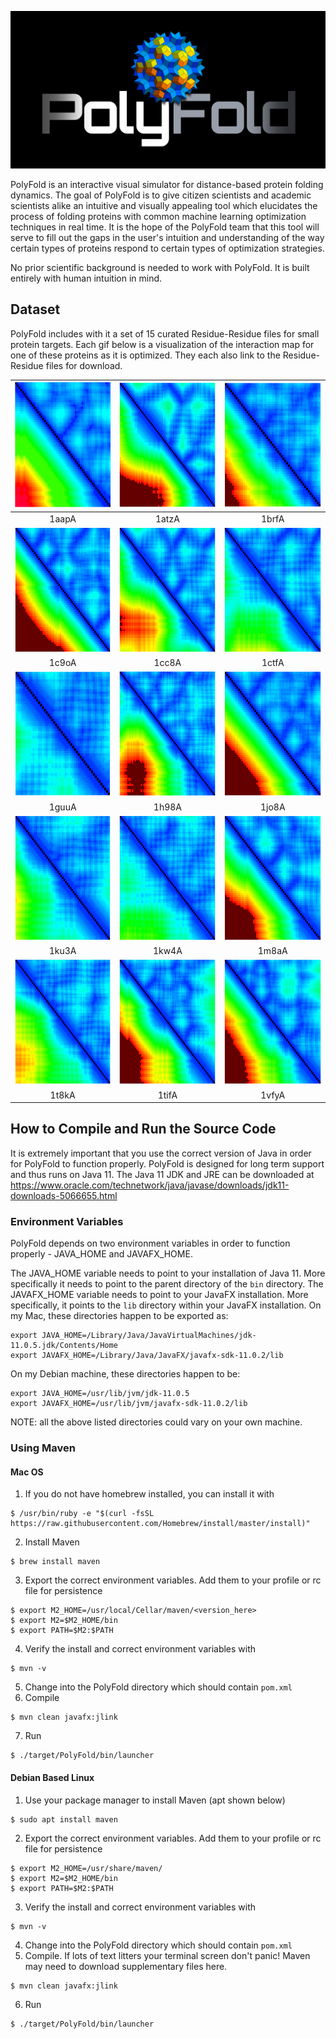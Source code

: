 ![polyfold](Assets/logo.png)

PolyFold is an interactive visual simulator for distance-based protein folding
dynamics. The goal of PolyFold is to give citizen scientists and academic
scientists alike an intuitive and visually appealing tool which elucidates the
process of folding proteins with common machine learning optimization
techniques in real time. It is the hope of the PolyFold team that this tool will
serve to fill out the gaps in the user's intuition and understanding of the way
certain types of proteins respond to certain types of optimization strategies.

No prior scientific background is needed to work with PolyFold. It is built
entirely with human intuition in mind.

## Dataset
PolyFold includes with it a set of 15 curated Residue-Residue files for small protein targets. Each gif below is a visualization of the interaction map for one of these proteins as it is optimized. They each also link to the Residue-Residue files for download. 


<a href="Dataset/1aapA.rr"><img src="Assets/1aapA.gif" height="200"/></a> | <a href=""><img src="Assets/1atzA.gif" height="200"/></a> | <a href=""><img src="Assets/1brfA.gif" height="200"/></a>
:-: | :-: | :-:
1aapA | 1atzA | 1brfA
<a href=""><img src="Assets/1c9oA.gif" height="200"/></a> | <a href=""><img src="Assets/1cc8A.gif" height="200"/></a> | <a href=""><img src="Assets/1ctfA.gif" height="200"/></a>
1c9oA | 1cc8A | 1ctfA
<a href=""><img src="Assets/1guuA.gif" height="200"/></a> | <a href=""><img src="Assets/1h98A.gif" height="200"/></a> | <a href=""><img src="Assets/1jo8A.gif" height="200"/></a>
1guuA | 1h98A | 1jo8A
<a href=""><img src="Assets/1ku3A.gif" height="200"/></a> | <a href=""><img src="Assets/1kw4A.gif" height="200"/></a> | <a href=""><img src="Assets/1m8aA.gif" height="200"/></a>
1ku3A | 1kw4A | 1m8aA
<a href=""><img src="Assets/1t8kA.gif" height="200"/></a> | <a href=""><img src="Assets/1tifA.gif" height="200"/></a> | <a href=""><img src="Assets/1vfyA.gif" height="200"/></a>
1t8kA | 1tifA | 1vfyA

## How to Compile and Run the Source Code

It is extremely important that you use the correct version of Java in order for PolyFold to function properly. PolyFold is designed for long term support and thus runs on Java 11. The Java 11 JDK and JRE can be downloaded at https://www.oracle.com/technetwork/java/javase/downloads/jdk11-downloads-5066655.html

### Environment Variables
PolyFold depends on two environment variables in order to function properly - JAVA_HOME and JAVAFX_HOME. 

The JAVA_HOME variable needs to point to your installation of Java 11. More specifically it needs to point to the parent directory of the `bin` directory. The JAVAFX_HOME variable needs to point to your JavaFX installation. More specifically, it points to the `lib` directory within your JavaFX installation. On my Mac, these directories happen to be exported as:
```
export JAVA_HOME=/Library/Java/JavaVirtualMachines/jdk-11.0.5.jdk/Contents/Home
export JAVAFX_HOME=/Library/Java/JavaFX/javafx-sdk-11.0.2/lib
```
On my Debian machine, these directories happen to be:
```
export JAVA_HOME=/usr/lib/jvm/jdk-11.0.5
export JAVAFX_HOME=/usr/lib/jvm/javafx-sdk-11.0.2/lib
```
NOTE: all the above listed directories could vary on your own machine. 

### Using Maven
#### Mac OS
1. If you do not have homebrew installed, you can install it with
```
$ /usr/bin/ruby -e "$(curl -fsSL https://raw.githubusercontent.com/Homebrew/install/master/install)"
```
2. Install Maven
```
$ brew install maven
```
3. Export the correct environment variables. Add them to your profile or rc file for persistence
```
$ export M2_HOME=/usr/local/Cellar/maven/<version_here>
$ export M2=$M2_HOME/bin
$ export PATH=$M2:$PATH
```
4. Verify the install and correct environment variables with
```
$ mvn -v
```
5. Change into the PolyFold directory which should contain `pom.xml`
6. Compile
```
$ mvn clean javafx:jlink
```
7. Run
```
$ ./target/PolyFold/bin/launcher
```
#### Debian Based Linux
1. Use your package manager to install Maven (apt shown below)
```
$ sudo apt install maven
```
2. Export the correct environment variables. Add them to your profile or rc file for persistence
```
$ export M2_HOME=/usr/share/maven/
$ export M2=$M2_HOME/bin
$ export PATH=$M2:$PATH
```
3. Verify the install and correct environment variables with
```
$ mvn -v
```
4. Change into the PolyFold directory which should contain `pom.xml`
5. Compile. If lots of text litters your terminal screen don't panic! Maven may need to download supplementary files here.
```
$ mvn clean javafx:jlink
```
6. Run
```
$ ./target/PolyFold/bin/launcher
```
